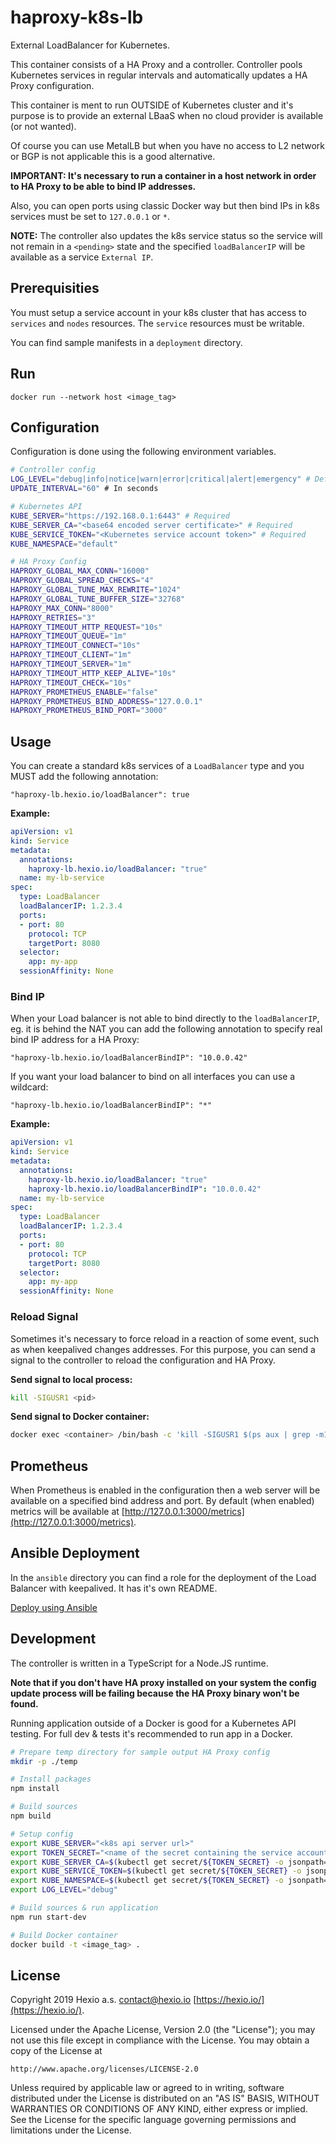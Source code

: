 # haproxy-k8s-lb

External LoadBalancer for Kubernetes.

This container consists of a HA Proxy and a controller. Controller pools Kubernetes services in regular intervals and automatically updates a HA Proxy configuration.

This container is ment to run OUTSIDE of Kubernetes cluster and it's purpose is to provide an external LBaaS when no cloud provider is available (or not wanted).

Of course you can use MetalLB but when you have no access to L2 network or BGP is not applicable this is a good alternative.

**IMPORTANT: It's necessary to run a container in a host network in order to HA Proxy to be able to bind IP addresses.**

Also, you can open ports using classic Docker way but then bind IPs in k8s services must be set to `127.0.0.1` or `*`.

**NOTE:** The controller also updates the k8s service status so the service will not remain in a `<pending>` state and the specified `loadBalancerIP` will be available as a service `External IP`.

## Prerequisities

You must setup a service account in your k8s cluster that has access to `services` and `nodes` resources. The `service` resources must be writable.

You can find sample manifests in a `deployment` directory.

## Run

```
docker run --network host <image_tag>
```

## Configuration

Configuration is done using the following environment variables.

```bash
# Controller config
LOG_LEVEL="debug|info|notice|warn|error|critical|alert|emergency" # Default: warn
UPDATE_INTERVAL="60" # In seconds

# Kubernetes API
KUBE_SERVER="https://192.168.0.1:6443" # Required
KUBE_SERVER_CA="<base64 encoded server certificate>" # Required
KUBE_SERVICE_TOKEN="<Kubernetes service account token>" # Required
KUBE_NAMESPACE="default"

# HA Proxy Config
HAPROXY_GLOBAL_MAX_CONN="16000"
HAPROXY_GLOBAL_SPREAD_CHECKS="4"
HAPROXY_GLOBAL_TUNE_MAX_REWRITE="1024"
HAPROXY_GLOBAL_TUNE_BUFFER_SIZE="32768"
HAPROXY_MAX_CONN="8000"
HAPROXY_RETRIES="3"
HAPROXY_TIMEOUT_HTTP_REQUEST="10s"
HAPROXY_TIMEOUT_QUEUE="1m"
HAPROXY_TIMEOUT_CONNECT="10s"
HAPROXY_TIMEOUT_CLIENT="1m"
HAPROXY_TIMEOUT_SERVER="1m"
HAPROXY_TIMEOUT_HTTP_KEEP_ALIVE="10s"
HAPROXY_TIMEOUT_CHECK="10s"
HAPROXY_PROMETHEUS_ENABLE="false"
HAPROXY_PROMETHEUS_BIND_ADDRESS="127.0.0.1"
HAPROXY_PROMETHEUS_BIND_PORT="3000"
```

## Usage

You can create a standard k8s services of a `LoadBalancer` type and you MUST add the following annotation:

```
"haproxy-lb.hexio.io/loadBalancer": true
```

**Example:**

```yaml
apiVersion: v1
kind: Service
metadata:
  annotations:
    haproxy-lb.hexio.io/loadBalancer: "true"
  name: my-lb-service
spec:
  type: LoadBalancer
  loadBalancerIP: 1.2.3.4
  ports:
  - port: 80
    protocol: TCP
    targetPort: 8080
  selector:
    app: my-app
  sessionAffinity: None
```

### Bind IP

When your Load balancer is not able to bind directly to the `loadBalancerIP`, eg. it is behind the NAT you can add the following annotation to specify real bind IP address for a HA Proxy:

```
"haproxy-lb.hexio.io/loadBalancerBindIP": "10.0.0.42"
```

If you want your load balancer to bind on all interfaces you can use a wildcard:

```
"haproxy-lb.hexio.io/loadBalancerBindIP": "*"
```

**Example:**

```yaml
apiVersion: v1
kind: Service
metadata:
  annotations:
    haproxy-lb.hexio.io/loadBalancer: "true"
    haproxy-lb.hexio.io/loadBalancerBindIP": "10.0.0.42"
  name: my-lb-service
spec:
  type: LoadBalancer
  loadBalancerIP: 1.2.3.4
  ports:
  - port: 80
    protocol: TCP
    targetPort: 8080
  selector:
    app: my-app
  sessionAffinity: None
```

### Reload Signal

Sometimes it's necessary to force reload in a reaction of some event, such as when keepalived changes addresses. For this purpose, you can send a signal to the controller to reload the configuration and HA Proxy.

**Send signal to local process:**

```bash
kill -SIGUSR1 <pid>
```

**Send signal to Docker container:**

```bash
docker exec <container> /bin/bash -c 'kill -SIGUSR1 $(ps aux | grep -m1 "node ./dist/index.js" | awk "{print \$1}")'
```

## Prometheus

When Prometheus is enabled in the configuration then a web server will be available on a specified bind address and port. By default (when enabled) metrics will be available at [http://127.0.0.1:3000/metrics](http://127.0.0.1:3000/metrics).

## Ansible Deployment

In the `ansible` directory you can find a role for the deployment of the Load Balancer with keepalived. It has it's own README.

[Deploy using Ansible](./ansible)

## Development

The controller is written in a TypeScript for a Node.JS runtime.

**Note that if you don't have HA proxy installed on your system the config update process will be failing because the HA Proxy binary won't be found.**

Running application outside of a Docker is good for a Kubernetes API testing. For full dev & tests it's recommended to run app in a Docker.

```bash
# Prepare temp directory for sample output HA Proxy config
mkdir -p ./temp

# Install packages
npm install

# Build sources
npm build

# Setup config
export KUBE_SERVER="<k8s api server url>"
export TOKEN_SECRET="<name of the secret containing the service account token>"
export KUBE_SERVER_CA=$(kubectl get secret/${TOKEN_SECRET} -o jsonpath='{.data.ca\.crt}')
export KUBE_SERVICE_TOKEN=$(kubectl get secret/${TOKEN_SECRET} -o jsonpath='{.data.token}' | base64 --decode)
export KUBE_NAMESPACE=$(kubectl get secret/${TOKEN_SECRET} -o jsonpath='{.data.namespace}' | base64 --decode)
export LOG_LEVEL="debug"

# Build sources & run application
npm run start-dev

# Build Docker container
docker build -t <image_tag> .
```

## License

Copyright 2019 Hexio a.s. <contact@hexio.io> [https://hexio.io/](https://hexio.io/).

Licensed under the Apache License, Version 2.0 (the "License");
you may not use this file except in compliance with the License.
You may obtain a copy of the License at

    http://www.apache.org/licenses/LICENSE-2.0

Unless required by applicable law or agreed to in writing, software
distributed under the License is distributed on an "AS IS" BASIS,
WITHOUT WARRANTIES OR CONDITIONS OF ANY KIND, either express or implied.
See the License for the specific language governing permissions and
limitations under the License.